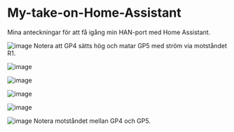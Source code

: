 # My-take-on-Home-Assistant

Mina anteckningar för att få igång min HAN-port med Home Assistant.

![image](https://github.com/user-attachments/assets/92d954cc-ea6b-4a86-b90b-473fdb16f454)
Notera att GP4 sätts hög och matar GP5 med ström via motståndet R1.

![image](https://github.com/user-attachments/assets/f4872115-89f5-47be-b81a-cbf5b15ee0e4)

![image](https://github.com/user-attachments/assets/9d47e774-c2b8-4ee1-ba86-0cab7114ebaa)

![image](https://github.com/user-attachments/assets/85ed337f-ec65-4e3d-a764-57b0225a62da)

![image](https://github.com/user-attachments/assets/e8a57f75-d8c5-4fe0-a88c-3ab08dd35dcc)

![image](https://github.com/user-attachments/assets/52b90cac-16fd-416f-a3da-5663a39152b0)
Notera motståndet mellan GP4 och GP5.
